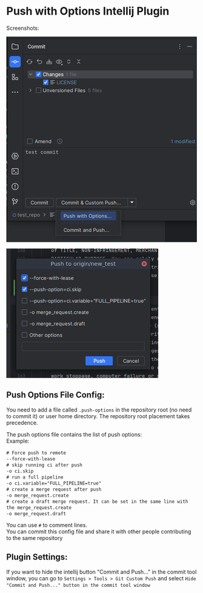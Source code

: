 # Push with Options Intellij Plugin

Screenshots:

![Screenshot](screenshot_2.png)  
  
![Screenshot](screenshot_1.png)


## Push Options File Config:
You need to add a file called ``.push-options`` in the repository root (no need to commit it) or user home directory.
The repository root placement takes precedence.

The push options file contains the list of push options:  
Example:
```
# Force push to remote
--force-with-lease
# skip running ci after push
-o ci.skip
# run a full pipeline
-o ci.variable="FULL_PIPELINE=true"
# create a merge request after push
-o merge_request.create
# create a draft merge request. It can be set in the same line with the merge_request.create
-o merge_request.draft
```
You can use `#` to comment lines.  
You can commit this config file and share it with other people contributing to the same repository

## Plugin Settings:
If you want to hide the intellij button "Commit and Push..." in the commit tool window, you can go to ``Settings > Tools > Git Custom Push`` and select ``Hide "Commit and Push..." button in the commit tool window``